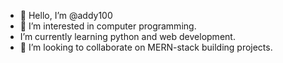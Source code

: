 - 👋 Hello, I’m @addy100
- 👀 I’m interested in computer programming.
-  I’m currently learning python and web development.
- 💞️ I’m looking to collaborate on MERN-stack building projects.

<!---
addy100/addy100 is a ✨ special ✨ repository because its `README.md` (this file) appears on your GitHub profile.
You can click the Preview link to take a look at your changes.
--->
